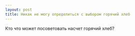 ```yaml
---
layout: post 
title: Никак не могу определиться с выбором горячий хлеб 
--- 
```

Кто что может посоветовать насчет горячий хлеб?